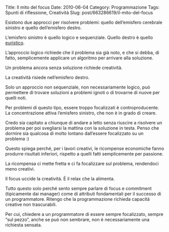 Title: Il mito del focus
Date: 2010-06-04
Category: Programmazione
Tags: Spunti di riflessione, Creatività
Slug: post/663286619/il-mito-del-focus

Esistono due approcci per risolvere problemi: quello dell’emisfero cerebrale sinistro e quello dell’emisfero destro.

L’emisfero sinistro è quello logico e sequenziale. Quello destro è quello [euristico][].

[euristico]: http://it.wiktionary.org/wiki/euristico

L’approccio logico richiede che il problema sia già noto, e che si debba, di fatto, semplicemente applicare un algoritmo per arrivare alla soluzione.

Un problema ancora senza soluzione richiede creatività.

La creatività risiede nell’emisfero destro.

Solo un approccio non sequenziale, non necessariamente logico, può permettere di trovare soluzioni a problemi ignoti o di trovarne di nuove per quelli noti.

Per problemi di questo tipo, essere troppo focalizzati è controproducente. La concentrazione attiva l’emisfero sinistro, che non è in grado di creare.

Credo sia capitato a chiunque di andare a letto senza riuscire a risolvere un problema per poi svegliarsi la mattina con la soluzione in testa. Penso che dormire sia qualcosa di molto lontano dall’essere focalizzato su un problema :)

Questo spiega perché, per i lavori creativi, le ricompense economiche fanno produrre risultati inferiori, rispetto a quelli fatti semplicemente per passione.

La ricompensa ci mette fretta e ci fa focalizzare sul problema, rendendoci meno creativi.

Il focus uccide la creatività. È il relax che la alimenta.

Tutto questo solo perché sento sempre parlare di focus e commitment (tipicamente dai manager) come di attributi fondamentali per il successo di un programmatore. Ritengo che la programmazione richieda capacità creative non trascurabili.

Per cui, chiedere a un programmatore di essere sempre focalizzato, sempre “sul pezzo”, anche se può non sembrare, non è necessariamente una richiesta sensata.